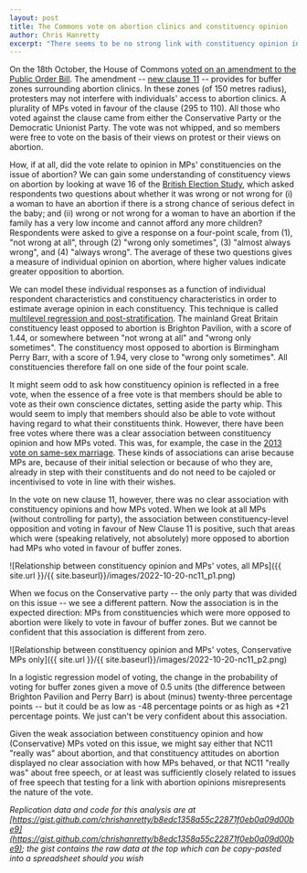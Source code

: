 ```yaml
---
layout: post
title: The Commons vote on abortion clinics and constituency opinion
author: Chris Hanretty
excerpt: "There seems to be no strong link with constituency opinion in a recent Commons vote on abortion clinics."
---
```


On the 18th October, the House of Commons [voted on an amendment to
the Public Order
Bill](https://votes.parliament.uk/Votes/Commons/Division/1368). The
amendment -- [new clause 11](https://hansard.parliament.uk/commons/2022-10-18/debates/52B4111A-9C01-4FF0-A1CF-06721F589D61/PublicOrderBill#) -- provides for buffer zones surrounding
abortion clinics. In these zones (of 150 metres radius), protesters
may not interfere with individuals' access to abortion clinics. A
plurality of MPs voted in favour of the clause (295 to 110). All those
who voted against the clause came from either the Conservative Party
or the Democratic Unionist Party. The vote was not whipped, and so
members were free to vote on the basis of their views on protest or
their views on abortion.

How, if at all, did the vote relate to opinion in MPs' constituencies
on the issue of abortion? We can gain some understanding of
constituency views on abortion by looking at wave 16 of the [British
Election Study](https://www.britishelectionstudy.com/), which asked
respondents two questions about whether it was wrong or not wrong for
(i) a woman to have an abortion if there is a strong chance of serious
defect in the baby; and (ii) wrong or not wrong for a woman to have an
abortion if the family has a very low income and cannot afford any
more children? Respondents were asked to give a response on a
four-point scale, from (1), "not wrong at all", through (2) "wrong
only sometimes", (3) "almost always wrong", and (4) "always
wrong". The average of these two questions gives a measure of
individual opinion on abortion, where higher values indicate greater
opposition to abortion.

We can model these individual responses as a function of individual
respondent characteristics and constituency characteristics in order
to estimate average opinion in each constituency. This technique is
called [multilevel regression and
post-stratification](https://pure.royalholloway.ac.uk/portal/files/34198229/article.docx). The
mainland Great Britain constituency least opposed to abortion is
Brighton Pavilion, with a score of 1.44, or somewhere between "not
wrong at all" and "wrong only sometimes". The constituency most
opposed to abortion is Birmingham Perry Barr, with a score of 1.94,
very close to "wrong only sometimes". All constituencies therefore
fall on one side of the four point scale.

It might seem odd to ask how constituency opinion is reflected in a
free vote, when the essence of a free vote is that members should be
able to vote as their own conscience dictates, setting aside the party
whip. This would seem to imply that members should also be able to
vote without having regard to what their constituents think. However,
there have been free votes where there was a clear association between
constituency opinion and how MPs voted. This was, for example, the
case in the [2013 vote on same-sex
marriage](https://doi.org/10.1111/lsq.12148). These kinds of
associations can arise because MPs are, because of their initial
selection or because of who they are, already in step with their
constituents and do not need to be cajoled or incentivised to vote in
line with their wishes.

In the vote on new clause 11, however, there was no clear association
with constituency opinions and how MPs voted. When we look at all MPs
(without controlling for party), the association between
constituency-level opposition and voting in favour of New Clause 11 is
positive, such that areas which were (speaking relatively, not
absolutely) more opposed to abortion had MPs who voted in favour of
buffer zones.

![Relationship between constituency opinion and MPs' votes, all MPs]({{ site.url }}/{{ site.baseurl}}/images/2022-10-20-nc11_p1.png)

When we focus on the Conservative party -- the only party that was
divided on this issue -- we see a different pattern. Now the
association is in the expected direction: MPs from constituencies
which were more opposed to abortion were likely to vote in favour of
buffer zones. But we cannot be confident that this association is
different from zero. 

![Relationship between constituency opinion and MPs' votes, Conservative MPs only]({{ site.url }}/{{ site.baseurl}}/images/2022-10-20-nc11_p2.png)

In a logistic regression model of voting, the change in the
probability of voting for buffer zones given a move of 0.5 units (the
difference between Brighton Pavilion and Perry Barr) is about (minus)
twenty-three percentage points -- but it could be as low as -48
percentage points or as high as +21 percentage points. We just can't
be very confident about this association.

Given the weak association between constituency opinion and how
(Conservative) MPs voted on this issue, we might say either that NC11
"really was" about abortion, and that constituency attitudes on
abortion displayed no clear association with how MPs behaved, or that
NC11 "really was" about free speech, or at least was sufficiently
closely related to issues of free speech that testing for a link with
abortion opinions misrepresents the nature of the vote.

*Replication data and code for this analysis are at [https://gist.github.com/chrishanretty/b8edc1358a55c22871f0eb0a09d00be9](https://gist.github.com/chrishanretty/b8edc1358a55c22871f0eb0a09d00be9); the gist contains the raw data at the top which can be copy-pasted into a spreadsheet should you wish*
